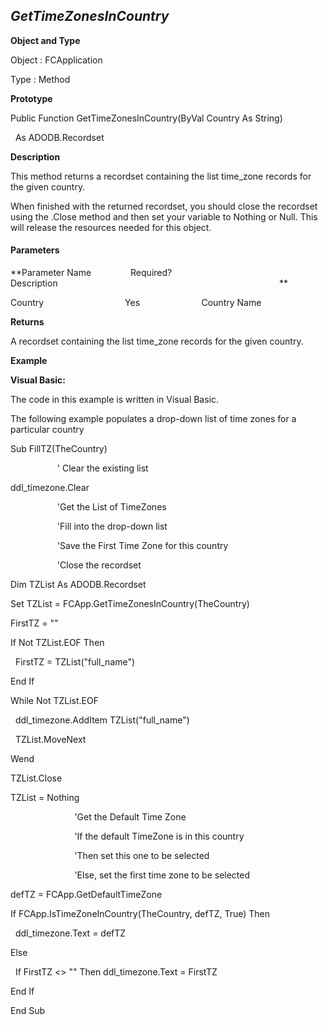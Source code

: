 _GetTimeZonesInCountry_
-----------------------

**Object and Type**

Object : FCApplication

Type : Method

**Prototype**

Public Function GetTimeZonesInCountry(ByVal Country As String)

  As ADODB.Recordset

**Description**

This method returns a recordset containing the list time_zone records for the given country.

When finished with the returned recordset, you should close the recordset using the .Close method and then set your variable to Nothing or Null. This will release the resources needed for this object.

#### Parameters
**Parameter Name                Required?             Description                                                                                          **

Country                                 Yes                         Country Name

**Returns**

A recordset containing the list time_zone records for the given country.

**Example**

**Visual Basic:**

The code in this example is written in Visual Basic.

The following example populates a drop-down list of time zones for a particular country

Sub FillTZ(TheCountry)

                   ' Clear the existing list

ddl_timezone.Clear

                   'Get the List of TimeZones

                   'Fill into the drop-down list

                   'Save the First Time Zone for this country

                   'Close the recordset

Dim TZList As ADODB.Recordset

Set TZList = FCApp.GetTimeZonesInCountry(TheCountry)

FirstTZ = ""

If Not TZList.EOF Then

  FirstTZ = TZList("full_name")

End If

While Not TZList.EOF

  ddl_timezone.AddItem TZList("full_name")

  TZList.MoveNext

Wend

TZList.Close

TZList = Nothing

                          'Get the Default Time Zone

                          'If the default TimeZone is in this country

                          'Then set this one to be selected

                          'Else, set the first time zone to be selected

defTZ = FCApp.GetDefaultTimeZone

If FCApp.IsTimeZoneInCountry(TheCountry, defTZ, True) Then

  ddl_timezone.Text = defTZ

Else

  If FirstTZ <> "" Then ddl_timezone.Text = FirstTZ

End If

End Sub